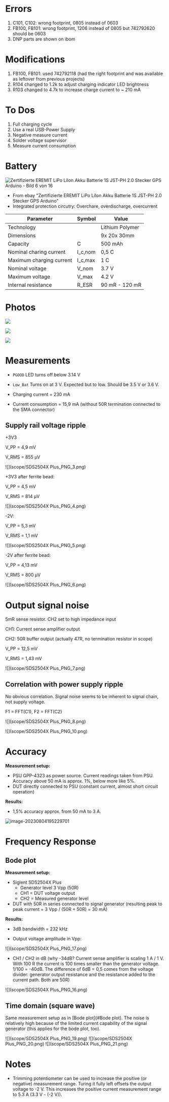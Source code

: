 # Errors

1. C101, C102: wrong footprint, 0805 instead of 0603
2. FB100, FB101: wrong footprint, 1206 instead of 0805 but 742792620 should be 0603
3. DNP parts are shown on ibom

# Modifications

1. FB100, FB101: used 742792118 (had the right footprint and was available as leftover from previous projects)
1. R104 changed to 1.2k to adjust charging indicator LED brightness
1. R103 changed to 4.7k to increase charge current to ~ 210 mA

# To Dos

1. Full charging cycle
2. Use a real USB-Power Supply
3. Negative measure current
4. Solder voltage supervisor
5. Measure current consumption

# Battery

![Zertifizierte EREMIT LiPo LiIon Akku Batterie 1S JST-PH 2.0 Stecker GPS Arduino - Bild 6 von 16](img/s-l500.jpg)

* From ebay "Zertifizierte EREMIT LiPo LiIon Akku Batterie 1S JST-PH 2.0 Stecker GPS Arduino"
* Integrated protection circutry: Overchare, overdischarge, overcurrent

| Parameter                | Symbol  | Value           |
| ------------------------ | ------- | --------------- |
| Technology               |         | Lithium Polymer |
| Dimensions               |         | 9x 20x 30mm     |
| Capacity                 | C       | 500 mAh         |
| Nominal charing current  | I_c,nom | 0,5 C           |
| Maximum charging current | I_c,max | 1 C             |
| Nominal voltage          | V_nom   | 3.7 V           |
| Maximum voltage          | V_max   | 4.2 V           |
| Internal resistance      | R_ESR   | 90 mR - 120 mR  |

# Photos

![](img/SCuSa000.jpg) 

![](img/SCuSa001.jpg) 

![](img/SCuSa002.jpg) 

# Measurements

* `PGOOD` LED turns off below 3.14 V

* `Low_Bat` Turns on at 3 V. Expected but to low. Should be 3.5 V or 3.6 V.
* Charging current = 230 mA
* Current consumption = 15,9 mA (without 50R termination connected to the SMA connector)

## Supply rail voltage ripple

+3V3

V_PP = 4,9 mV

V_RMS = 855 µV

![](scope/SDS2504X Plus_PNG_3.png)

+3V3 after ferrite bead:

V_PP = 4,5 mV

V_RMS = 814 µV

![](scope/SDS2504X Plus_PNG_4.png)

-2V:

V_PP = 5,3 mV

V_RMS = 1,1 mV

![](scope/SDS2504X Plus_PNG_5.png)

-2V after ferrite bead:

V_PP = 4,13 mV

V_RMS = 800 µV

![](scope/SDS2504X Plus_PNG_6.png)

# Output signal noise

5mR sense resistor. CH2 set to high impedance input

CH1: Current sense amplifier output

CH2: 50R buffer output (actually 47R, no termination resistor in scope)

V_PP = 12,5 mV

V_RMS = 1,43 mV

![](scope/SDS2504X Plus_PNG_7.png)

## Correlation with power supply ripple

No obvious correlation. Signal noise seems to be inherent to signal chain, not supply voltage.

F1 = FFT(C1), F2 = FFT(C2)

![](scope/SDS2504X Plus_PNG_8.png)

![](scope/SDS2504X Plus_PNG_10.png)

# Accuracy

**Measurement setup:**

* PSU GPP-4323 as power source. Current readings taken from PSU. Accuracy above 50 mA is approx. 1%, below more like 5%.
* DUT directly connected to PSU (constant current, almost short circuit operation)

**Results:**

* 1,5% accuracy approx. from 50 mA to 3 A.

![image-20230804195229701](img/image-20230804195229701.png)

# Frequency Response

## Bode plot

**Measurement setup:**

* Siglent SDS2504X Plus
  * Generator level 3 Vpp (50R)
  * CH1 = DUT voltage output
  * CH2 = Measured generator level
* DUT with 50R in series connected to signal generator (resulting peak to peak current = 3 Vpp / (50R + 50R) = 30 mA)

**Results:**

* 3dB bandwidth = 232 kHz

* Output voltage amplitude in Vpp:

![](scope/SDS2504X Plus_PNG_17.png) 

* CH1 / CH2 in dB (why -34dB? Current sense amplifier is scaling 1 A / 1 V. With 100 R the current is 100 times smaller than the generator voltage. 1/100 = -40dB. The difference of 6dB = 0,5 comes from the voltage divider: generator output resistance and the resistance added to the current path. Both are 50R)

![](scope/SDS2504X Plus_PNG_16.png) 

## Time domain (square wave)

Same measurement setup as in [Bode plot](#Bode plot). The noise is relatively high because of the limited current capability of the signal generator (this applies for the bode plot, too).

![](scope/SDS2504X Plus_PNG_19.png) 
![](scope/SDS2504X Plus_PNG_20.png) 
![](scope/SDS2504X Plus_PNG_21.png) 

# Notes

* Trimming potentiometer can be used to increase the positive (or negative) measurement range. Turing it fully left offsets the output voltage to -2 V. This increases the positive current measurement range to 5.3 A (3.3 V - (-2 V)).
